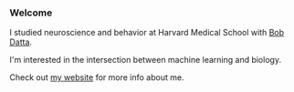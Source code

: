 ### Welcome

I studied neuroscience and behavior at Harvard Medical School with [Bob Datta](http://datta.hms.harvard.edu/research/behavioral-analysis/).

I'm interested in the intersection between machine learning and biology.

Check out [my website](https://wingillis.github.io/) for more info about me.

<!--
**wingillis/wingillis** is a ✨ _special_ ✨ repository because its `README.md` (this file) appears on your GitHub profile.

Here are some ideas to get you started:

- 🔭 I’m currently working on ...
- 🌱 I’m currently learning ...
- 👯 I’m looking to collaborate on ...
- 🤔 I’m looking for help with ...
- 💬 Ask me about ...
- 📫 How to reach me: ...
- 😄 Pronouns: ...
- ⚡ Fun fact: ...
-->
